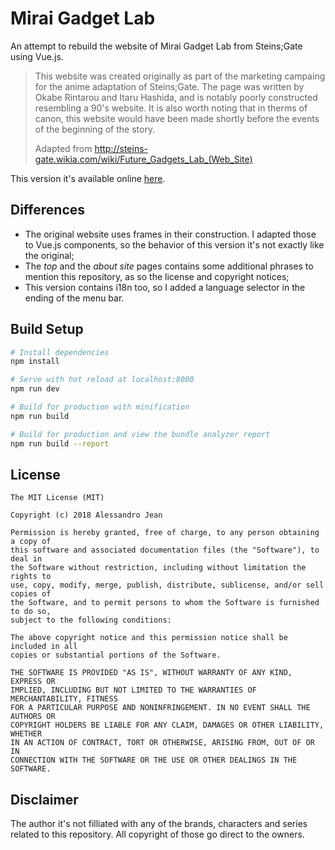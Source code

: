# Mirai Gadget Lab

An attempt to rebuild the website of Mirai Gadget Lab from Steins;Gate using Vue.js.

> This website was created originally as part of the marketing campaing for the
> anime adaptation of Steins;Gate. The page was written by Okabe Rintarou and
> Itaru Hashida, and is notably poorly constructed resembling a 90's website.
> It is also worth noting that in therms of canon, this website would have been
> made shortly before the events of the beginning of the story.
> 
> Adapted from http://steins-gate.wikia.com/wiki/Future_Gadgets_Lab_(Web_Site)

This version it's available online [here](https://alessandrojean.github.io/mirai-gadget-lab/).

## Differences

- The original website uses frames in their construction. I adapted those to 
Vue.js components, so the behavior of this version it's not exactly like the
original;
- The *top* and the *about site* pages contains some additional phrases to
mention this repository, as so the license and copyright notices;
- This version contains i18n too, so I added a language selector in the
ending of the menu bar.

## Build Setup

``` bash
# Install dependencies
npm install

# Serve with hot reload at localhost:8080
npm run dev

# Build for production with minification
npm run build

# Build for production and view the bundle analyzer report
npm run build --report
```

## License

    The MIT License (MIT)

    Copyright (c) 2018 Alessandro Jean

    Permission is hereby granted, free of charge, to any person obtaining a copy of
    this software and associated documentation files (the "Software"), to deal in
    the Software without restriction, including without limitation the rights to
    use, copy, modify, merge, publish, distribute, sublicense, and/or sell copies of
    the Software, and to permit persons to whom the Software is furnished to do so,
    subject to the following conditions:

    The above copyright notice and this permission notice shall be included in all
    copies or substantial portions of the Software.

    THE SOFTWARE IS PROVIDED "AS IS", WITHOUT WARRANTY OF ANY KIND, EXPRESS OR
    IMPLIED, INCLUDING BUT NOT LIMITED TO THE WARRANTIES OF MERCHANTABILITY, FITNESS
    FOR A PARTICULAR PURPOSE AND NONINFRINGEMENT. IN NO EVENT SHALL THE AUTHORS OR
    COPYRIGHT HOLDERS BE LIABLE FOR ANY CLAIM, DAMAGES OR OTHER LIABILITY, WHETHER
    IN AN ACTION OF CONTRACT, TORT OR OTHERWISE, ARISING FROM, OUT OF OR IN
    CONNECTION WITH THE SOFTWARE OR THE USE OR OTHER DEALINGS IN THE SOFTWARE.

## Disclaimer

The author it's not filliated with any of the brands, characters and series related
to this repository. All copyright of those go direct to the owners.
